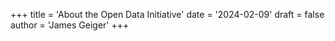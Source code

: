+++
title = 'About the Open Data Initiative'
date = '2024-02-09'
draft = false
author = 'James Geiger'
+++
